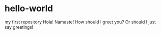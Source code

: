 # hello-world
my first repository
Hola! Namaste!  How should I greet you? Or should I just say greetings!
